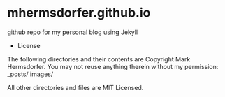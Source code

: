 mhermsdorfer.github.io
======================

github repo for my personal blog using Jekyll

* License

The following directories and their contents are Copyright Mark Hermsdorfer. You may not reuse anything therein without my permission:
    _posts/
    images/

All other directories and files are MIT Licensed.
